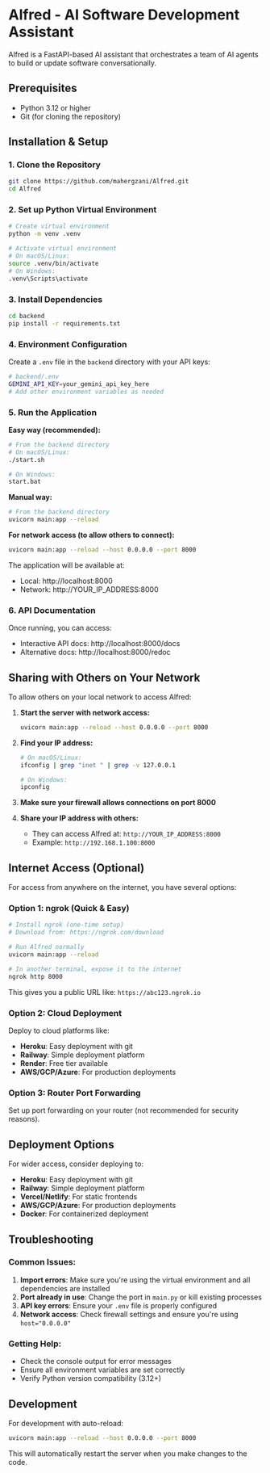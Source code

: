 # Alfred - AI Software Development Assistant

Alfred is a FastAPI-based AI assistant that orchestrates a team of AI agents to build or update software conversationally.

## Prerequisites

- Python 3.12 or higher
- Git (for cloning the repository)

## Installation & Setup

### 1. Clone the Repository
```bash
git clone https://github.com/mahergzani/Alfred.git
cd Alfred
```

### 2. Set up Python Virtual Environment
```bash
# Create virtual environment
python -m venv .venv

# Activate virtual environment
# On macOS/Linux:
source .venv/bin/activate
# On Windows:
.venv\Scripts\activate
```

### 3. Install Dependencies
```bash
cd backend
pip install -r requirements.txt
```

### 4. Environment Configuration
Create a `.env` file in the `backend` directory with your API keys:
```bash
# backend/.env
GEMINI_API_KEY=your_gemini_api_key_here
# Add other environment variables as needed
```

### 5. Run the Application

**Easy way (recommended):**
```bash
# From the backend directory
# On macOS/Linux:
./start.sh

# On Windows:
start.bat
```

**Manual way:**
```bash
# From the backend directory
uvicorn main:app --reload
```

**For network access (to allow others to connect):**
```bash
uvicorn main:app --reload --host 0.0.0.0 --port 8000
```

The application will be available at:
- Local: http://localhost:8000
- Network: http://YOUR_IP_ADDRESS:8000

### 6. API Documentation
Once running, you can access:
- Interactive API docs: http://localhost:8000/docs
- Alternative docs: http://localhost:8000/redoc

## Sharing with Others on Your Network

To allow others on your local network to access Alfred:

1. **Start the server with network access:**
   ```bash
   uvicorn main:app --reload --host 0.0.0.0 --port 8000
   ```

2. **Find your IP address:**
   ```bash
   # On macOS/Linux:
   ifconfig | grep "inet " | grep -v 127.0.0.1
   
   # On Windows:
   ipconfig
   ```

3. **Make sure your firewall allows connections on port 8000**

4. **Share your IP address with others:**
   - They can access Alfred at: `http://YOUR_IP_ADDRESS:8000`
   - Example: `http://192.168.1.100:8000`

## Internet Access (Optional)

For access from anywhere on the internet, you have several options:

### Option 1: ngrok (Quick & Easy)
```bash
# Install ngrok (one-time setup)
# Download from: https://ngrok.com/download

# Run Alfred normally
uvicorn main:app --reload

# In another terminal, expose it to the internet
ngrok http 8000
```
This gives you a public URL like: `https://abc123.ngrok.io`

### Option 2: Cloud Deployment
Deploy to cloud platforms like:
- **Heroku**: Easy deployment with git
- **Railway**: Simple deployment platform  
- **Render**: Free tier available
- **AWS/GCP/Azure**: For production deployments

### Option 3: Router Port Forwarding
Set up port forwarding on your router (not recommended for security reasons).

## Deployment Options

For wider access, consider deploying to:
- **Heroku**: Easy deployment with git
- **Railway**: Simple deployment platform
- **Vercel/Netlify**: For static frontends
- **AWS/GCP/Azure**: For production deployments
- **Docker**: For containerized deployment

## Troubleshooting

### Common Issues:
1. **Import errors**: Make sure you're using the virtual environment and all dependencies are installed
2. **Port already in use**: Change the port in `main.py` or kill existing processes
3. **API key errors**: Ensure your `.env` file is properly configured
4. **Network access**: Check firewall settings and ensure you're using `host="0.0.0.0"`

### Getting Help:
- Check the console output for error messages
- Ensure all environment variables are set correctly
- Verify Python version compatibility (3.12+)

## Development

For development with auto-reload:
```bash
uvicorn main:app --reload --host 0.0.0.0 --port 8000
```

This will automatically restart the server when you make changes to the code.